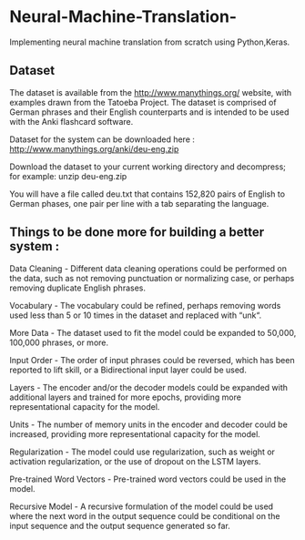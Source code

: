 # Neural-Machine-Translation-
Implementing neural machine translation from scratch using Python,Keras.

## Dataset

The dataset is available from the http://www.manythings.org/ website, with examples drawn from the Tatoeba Project. The dataset is comprised of German phrases and their English counterparts and is intended to be used with the Anki flashcard software.

Dataset for the system can be downloaded here : http://www.manythings.org/anki/deu-eng.zip

Download the dataset to your current working directory and decompress; for example:
unzip deu-eng.zip

You will have a file called deu.txt that contains 152,820 pairs of English to German phases, one pair per line with a tab separating the language.

## Things to be done more for building a better system :

Data Cleaning - Different data cleaning operations could be performed on the data, such as not removing punctuation or normalizing case, or perhaps removing duplicate English phrases.

Vocabulary - The vocabulary could be refined, perhaps removing words used less than 5 or 10 times in the dataset and replaced with “unk“.

More Data - The dataset used to fit the model could be expanded to 50,000, 100,000 phrases, or more.

Input Order - The order of input phrases could be reversed, which has been reported to lift skill, or a Bidirectional input layer could be used.

Layers - The encoder and/or the decoder models could be expanded with additional layers and trained for more epochs, providing more representational capacity for the model.

Units -  The number of memory units in the encoder and decoder could be increased, providing more representational capacity for the model.

Regularization - The model could use regularization, such as weight or activation regularization, or the use of dropout on the LSTM layers.

Pre-trained Word Vectors - Pre-trained word vectors could be used in the model.

Recursive Model - A recursive formulation of the model could be used where the next word in the output sequence could be conditional on the input sequence and the output sequence generated so far.

